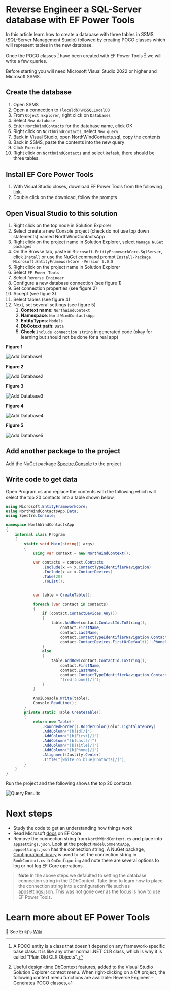 # Reverse Engineer a SQL-Server database with EF Power Tools


In this article learn how to create a database with three tables in SSMS (SQL-Server Management Studio) followed by creating POCO classes which will represent tables in the new database. 

Once the POCO classes [^1] have been created with EF Power Tools [^2] we will write a few queries.

Before starting you will need Microsoft Visual Studio 2022 or higher and Microsoft SSMS.

## Create the database

1. Open SSMS
1. Open a connection to `(localdb)\MSSQLLocalDB` 
1. From `Object Explorer`, right click on `Databases`
1. Select `New database`
1. Enter `NorthWindContacts` for the database name, click OK
1. Right click on `NorthWindContacts`, select `New query`
1. Back in Visual Studio, open NorthWindContacts.sql, copy the contents
1. Back in SSMS, paste the contents into the new query
1. Click `Execute`
1. Right click on `NorthWindContacts` and select `Refesh`, there should be three tables.

## Install EF Core Power Tools

1. With Visual Studio closes, download EF Power Tools from the following [link](https://marketplace.visualstudio.com/items?itemName=ErikEJ.EFCorePowerTools).
1. Double click on the download, follow the prompts

## Open Visual Studio to this solution

1. Right click on the top node in Solution Explorer
1. Select create a new Console project (check do not use top down statements) named NorthWindContactsApp
1. Right click on the project name in Solution Explorer, select `Manage NuGet packages`
1. On the Browse tab, paste in `Microsoft.EntityFrameworkCore.SqlServer`, click `Install` or use the NuGet command prompt `Install-Package Microsoft.EntityFrameworkCore -Version 6.0.8`
1. Right click on the project name in Solution Explorer
1. Select `EF Power Tools`
1. Select `Reverse Engineer`
1. Configure a new database connection (see figure 1)
1. Set connection properties (see figure 2)
1. Accept (see figue 3)
1. Select tables (see figure 4)
1. Next, set several settings (see figure 5)
    1. **Context name**: `NorthWindContext`
    1. **Namespace**: `NorthWindContactsApp`
    1. **EntityTypes**: `Models`
    1. **DbCotext path**: `Data`
    1. **Check** `Include connection string` in generated code (okay for learning but should not be done for a real app)

**Figure 1**

![Add Database1](efPowerTools/AddDatabase1.png)

**Figure 2**

![Add Database2](efPowerTools/AddDatabase2.png)

**Figure 3**

![Add Database3](efPowerTools/AddDatabase3.png)

**Figure 4**

![Add Database4](efPowerTools/AddDatabase4.png)

**Figure 5**

![Add Database5](efPowerTools/AddDatabase5.png)

## Add another package to the project

Add the NuGet package [Spectre.Console](https://www.nuget.org/packages/Spectre.Console) to the project

## Write code to get data

Open Program.cs and replace the contents with the following which will select the top 20 contacts into a table shown below

```csharp
using Microsoft.EntityFrameworkCore;
using NorthWindContactsApp.Data;
using Spectre.Console;

namespace NorthWindContactsApp
{
    internal class Program
    {
        static void Main(string[] args)
        {
            using var context = new NorthWindContext();

            var contacts = context.Contacts
                .Include(x => x.ContactTypeIdentifierNavigation)
                .Include(x => x.ContactDevices)
                .Take(20)
                .ToList();


            var table = CreateTable();

            foreach (var contact in contacts)
            {
                if (contact.ContactDevices.Any())
                {
                    table.AddRow(contact.ContactId.ToString(), 
                        contact.FirstName, 
                        contact.LastName, 
                        contact.ContactTypeIdentifierNavigation.ContactTitle, 
                        contact.ContactDevices.FirstOrDefault()!.PhoneNumber);
                }
                else
                {
                    table.AddRow(contact.ContactId.ToString(), 
                        contact.FirstName, 
                        contact.LastName, 
                        contact.ContactTypeIdentifierNavigation.ContactTitle, 
                        "[red](none)[/]");
                }
            }

            AnsiConsole.Write(table);
            Console.ReadLine();
        }
        private static Table CreateTable()
        {
            return new Table()
                .RoundedBorder().BorderColor(Color.LightSlateGrey)
                .AddColumn("[b]Id[/]")
                .AddColumn("[b]First[/]")
                .AddColumn("[b]Last[/]")
                .AddColumn("[b]Title[/]")
                .AddColumn("[b]Phone[/]")
                .Alignment(Justify.Center)
                .Title("[white on blue]Contacts[/]");
        }
    }
}
```

Run the project and the following shows the top 20 contacts

![Query Results](efPowerTools/queryResults.png)

# Next steps

- Study the code to get an understanding how things work
- Read Microsoft [docs](https://docs.microsoft.com/en-us/ef/core/) on EF Core
- Remove the connection string from `NorthWindContext.cs` and place into `appsettings.json`. Look at the project `ModelCommentsApp`, `appsettings.json` has the connection string. A NuGet package, [ConfigurationLibrary](https://www.nuget.org/packages/ConfigurationLibrary/1.0.1?_src=template) is used to set the connection string in `BookContext.cs` in `OnConfiguring` and note there are several options to log or not log EF Core operations.

> **Note** In the above steps we defaulted to setting the database connection string in the DDbContext. Take time to learn how to place the connection string into a configuration file such as appsettings.json. This was not gone over as the focus is how to use EF Power Tools.

# Learn more about EF Power Tools

:book: See Erikj's [Wiki](https://github.com/ErikEJ/EFCorePowerTools/wiki)

[^1]: A POCO entity is a class that doesn't depend on any framework-specific base class. It is like any other normal .NET CLR class, which is why it is called "Plain Old CLR Objects".

[^2]: Useful design-time DbContext features, added to the Visual Studio Solution Explorer context menu. When right-clicking on a C# project, the following context menu functions are available: Reverse Engineer - Generates POCO classes,